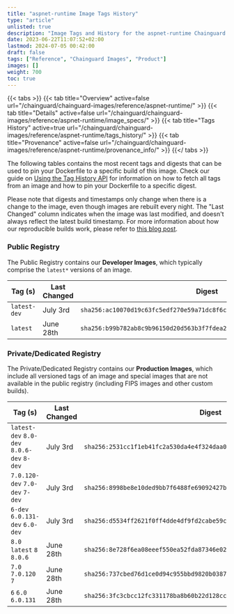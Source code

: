 ```yaml
---
title: "aspnet-runtime Image Tags History"
type: "article"
unlisted: true
description: "Image Tags and History for the aspnet-runtime Chainguard Image"
date: 2023-06-22T11:07:52+02:00
lastmod: 2024-07-05 00:42:00
draft: false
tags: ["Reference", "Chainguard Images", "Product"]
images: []
weight: 700
toc: true
---
```


{{< tabs >}}
{{< tab title="Overview" active=false url="/chainguard/chainguard-images/reference/aspnet-runtime/" >}}
{{< tab title="Details" active=false url="/chainguard/chainguard-images/reference/aspnet-runtime/image_specs/" >}}
{{< tab title="Tags History" active=true url="/chainguard/chainguard-images/reference/aspnet-runtime/tags_history/" >}}
{{< tab title="Provenance" active=false url="/chainguard/chainguard-images/reference/aspnet-runtime/provenance_info/" >}}
{{</ tabs >}}

The following tables contains the most recent tags and digests that can be used to pin your Dockerfile to a specific build of this image. Check our guide on [Using the Tag History API](/chainguard/chainguard-images/using-the-tag-history-api/) for information on how to fetch all tags from an image and how to pin your Dockerfile to a specific digest.

Please note that digests and timestamps only change when there is a change to the image, even though images are rebuilt every night. The "Last Changed" column indicates when the image was last modified, and doesn't always reflect the latest build timestamp. For more information about how our reproducible builds work, please refer to [this blog post](https://www.chainguard.dev/unchained/reproducing-chainguards-reproducible-image-builds).

### Public Registry
The Public Registry contains our **Developer Images**, which typically comprise the `latest*` versions of an image.

| Tag (s)       | Last Changed | Digest                                                                    |
|---------------|--------------|---------------------------------------------------------------------------|
|  `latest-dev` | July 3rd     | `sha256:ac10070d19c63fc5edf270e59a71dc8f6cbd0568270be54f84172e0ad657ee7c` |
|  `latest`     | June 28th    | `sha256:b99b782ab8c9b96150d20d563b3f7fdea2ce326acd398dc5cf6403814e55bfb0` |


### Private/Dedicated Registry
The Private/Dedicated Registry contains our **Production Images**, which include all versioned tags of an image and special images that are not available in the public registry (including FIPS images and other custom builds).

| Tag (s)                                     | Last Changed | Digest                                                                    |
|---------------------------------------------|--------------|---------------------------------------------------------------------------|
|  `latest-dev` `8.0-dev` `8.0.6-dev` `8-dev` | July 3rd     | `sha256:2531cc1f1eb41fc2a530da4e4f324daa00ccd56f6bf541fe12384cc9988c84e7` |
|  `7.0.120-dev` `7.0-dev` `7-dev`            | July 3rd     | `sha256:8998be8e10ded9bb7f6488fe69092427bc3182ae577395e9c05432f128fa52bd` |
|  `6-dev` `6.0.131-dev` `6.0-dev`            | July 3rd     | `sha256:d5534ff2621f0ff4dde4df9fd2cabe59cce8453fbf1d05e5b2ab5e986af91440` |
|  `8.0` `latest` `8` `8.0.6`                 | June 28th    | `sha256:8e728f6ea08eeef550ea52fda87346e0287ca44f145aaa71b522e44640216d01` |
|  `7.0` `7.0.120` `7`                        | June 28th    | `sha256:737cbed76d1ce0d94c955bbd9820b038791468e8c4cf769cdc5b1f3680cefd63` |
|  `6` `6.0` `6.0.131`                        | June 28th    | `sha256:3fc3cbcc12fc331178ba8b60b22d128cc41d29f6b03af4f74ed48c675b44030c` |

